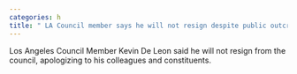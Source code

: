 ```yaml
---
categories: h
title: " LA Council member says he will not resign despite public outcry"
---
```

Los Angeles Council Member Kevin De Leon said he will not resign from the council, apologizing to his colleagues and constituents. 